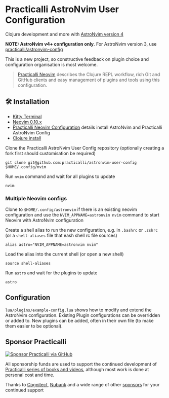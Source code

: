 # Practicalli AstroNvim User Configuration

Clojure development and more with [AstroNvim version 4](https://github.com/AstroNvim/AstroNvim)

**NOTE: AstroNvim v4+ configuration only**.  For AstroNvim version 3, use [practicalli/astronvim-config](https://github.com/practicalli/astronvim-config)

This is a new project, so constructive feedback on plugin choice and configuration organisation is most welcome.

> [Practicalli Neovim](https://practical.li/neovim/) describes the Clojure REPL workflow, rich Git and GitHub clients and easy management of plugins and tools using this configuration.


## 🛠️ Installation

- [Kitty Terminal](https://practical.li/engineering-playbook/command-line/kitty-terminal/)
- [Neovim 0.10.x](https://github.com/neovim/neovim/releases/tag/v0.10.0)
- [Practicalli Neovim Configuration](https://practical.li/neovim/configuration/astronvim/) details install AstroNvim and Practicalli AstroNvim Config
- [Clojure install](https://practical.li/clojure/install/)

Clone the Practicalli AstroNvim User Config repository (optionally creating a fork first should customisation be required)

```shell
git clone git@github.com:practicalli/astronvim-user-config $HOME/.config/nvim
```

Run `nvim` command and wait for all plugins to update

```shell
nvim
```

### Multiple Neovim configs

Clone to `$HOME/.config/astronvim` if there is an existing neovim configuration and use the `NVIM_APPNAME=astronvim nvim` command to start Neovim with AstroNvim configuration

Create a shell alias to run the new configuration, e.g. in `.bashrc` or `.zshrc` (or a `shell-aliases` file that eash shell rc file sources)

```config
alias astro="NVIM_APPNAME=astronvim nvim"
```

Load the alias into the current shell (or open a new shell)

```shell
source shell-aliases
```

Run `astro` and wait for the plugins to update

```shell
astro
```

## Configuration

`lua/plugins/example-config.lua` shows how to modify and extend the AstroNvim configuration.  Existing Plugin configurations can be overridden or added to.  New plugins can be added, often in their own file (to make them easier to be optional).


## Sponsor Practicalli

[![Sponsor Practicalli via GitHub](https://raw.githubusercontent.com/practicalli/graphic-design/live/buttons/practicalli-github-sponsors-button.png)](https://github.com/sponsors/practicalli-johnny/)

All sponsorship funds are used to support the continued development of [Practicalli series of books and videos](https://practical.li/), although most work is done at personal cost and time.

Thanks to [Cognitect](https://www.cognitect.com/), [Nubank](https://nubank.com.br/) and a wide range of other [sponsors](https://github.com/sponsors/practicalli-johnny#sponsors) for your continued support
